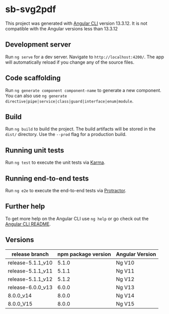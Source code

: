 # sb-svg2pdf

This project was generated with [Angular CLI](https://github.com/angular/angular-cli) version 13.3.12.
It is not compatible with the Angular versions less than 13.3.12


## Development server

Run `ng serve` for a dev server. Navigate to `http://localhost:4200/`. The app will automatically reload if you change any of the source files.

## Code scaffolding

Run `ng generate component component-name` to generate a new component. You can also use `ng generate directive|pipe|service|class|guard|interface|enum|module`.

## Build

Run `ng build` to build the project. The build artifacts will be stored in the `dist/` directory. Use the `--prod` flag for a production build.

## Running unit tests

Run `ng test` to execute the unit tests via [Karma](https://karma-runner.github.io).

## Running end-to-end tests

Run `ng e2e` to execute the end-to-end tests via [Protractor](http://www.protractortest.org/).

## Further help

To get more help on the Angular CLI use `ng help` or go check out the [Angular CLI README](https://github.com/angular/angular-cli/blob/master/README.md).

## Versions

| release branch    | npm package version | Angular Version |
|-------------------|---------------------|-----------------|
| release-5.1.1_v10 |      5.1.0          |     Ng V10      |
| release-5.1.1_v11 |      5.1.1          |     Ng V11      |
| release-5.1.1_v12 |      5.1.2          |     Ng V12      |
| release-6.0.0_v13 |      6.0.0          |     Ng V13      |
| 8.0.0_v14         |      8.0.0          |     Ng V14      |
| 8.0.0_V15         |      8.0.0          |     Ng V15      |